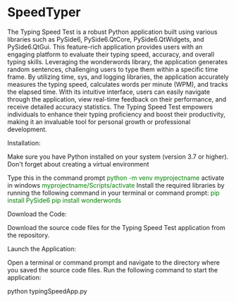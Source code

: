 # SpeedTyper

The Typing Speed Test is a robust Python application built using various libraries such as PySide6, PySide6.QtCore, PySide6.QtWidgets, and PySide6.QtGui. This feature-rich application provides users with an engaging platform to evaluate their typing speed, accuracy, and overall typing skills. Leveraging the wonderwords library, the application generates random sentences, challenging users to type them within a specific time frame. By utilizing time, sys, and logging libraries, the application accurately measures the typing speed, calculates words per minute (WPM), and tracks the elapsed time. With its intuitive interface, users can easily navigate through the application, view real-time feedback on their performance, and receive detailed accuracy statistics. The Typing Speed Test empowers individuals to enhance their typing proficiency and boost their productivity, making it an invaluable tool for personal growth or professional development.



Installation:

Make sure you have Python installed on your system (version 3.7 or higher).
Don't forget about creating a virtual environment

Type this in the command prompt 
<span style="color: green;">python -m venv myprojectname</span>
activate in windows 
<span style="color: green;">myprojectname/Scripts/activate</span>
Install the required libraries by running the following command in your terminal or command prompt:
<span style="color: green;">pip install PySide6</span>
<span style="color: green;">pip install wonderwords</span>

Download the Code:

Download the source code files for the Typing Speed Test application from the repository.


Launch the Application:

Open a terminal or command prompt and navigate to the directory where you saved the source code files.
Run the following command to start the application:

python typingSpeedApp.py

